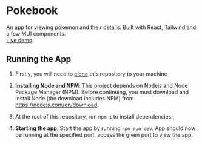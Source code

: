 # Pokebook
An app for viewing pokemon and their details. Built with React, Tailwind and a few MUI components.  
<a href="https://pokebookk.netlify.app" target="_blank">Live demo</a>

## Running the App
1. Firstly, you will need to [clone](https://help.github.com/en/articles/cloning-a-repository) this repository to your machine

2. **Installing Node and NPM**: This project depends on Nodejs and Node Package Manager (NPM). Before continuing, you must download and install Node (the download includes NPM) from https://nodejs.com/en/download.

3. At the root of this repository, run ```npm i``` to install dependencies.

4. **Starting the app**:
    Start the app by running ```npm run dev```. App should now be running at the specified port, access the given port to view the app.
